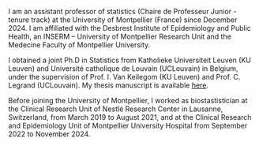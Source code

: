 I am an assistant professor of statistics (Chaire de Professeur Junior - tenure track) at the University of Montpellier (France) since December 2024. I am affiliated with the Desbrest Institute of Epidemiology and Public Health, an INSERM – University of Montpellier Research Unit and the Medecine Faculty of Montpellier University. 

I obtained a joint Ph.D in Statistics from Katholieke Universiteit Leuven (KU Leuven) and Université catholique de Louvain (UCLouvain) in Belgium, under the supervision of Prof. I. Van Keilegom (KU Leuven) and Prof. C. Legrand (UCLouvain). My thesis manuscript is available [here](https://dial.uclouvain.be/pr/boreal/fr/object/boreal%3A208410/datastream/PDF_01/view). 

Before joining the University of Montpellier, I worked as biostastistician at the Clinical Research Unit of Nestlé Research Center in Lausanne, Switzerland, from March 2019 to August 2021, and at the Clinical Research and Epidemiology Unit of Montpellier University Hospital from September 2022 to November 2024.
